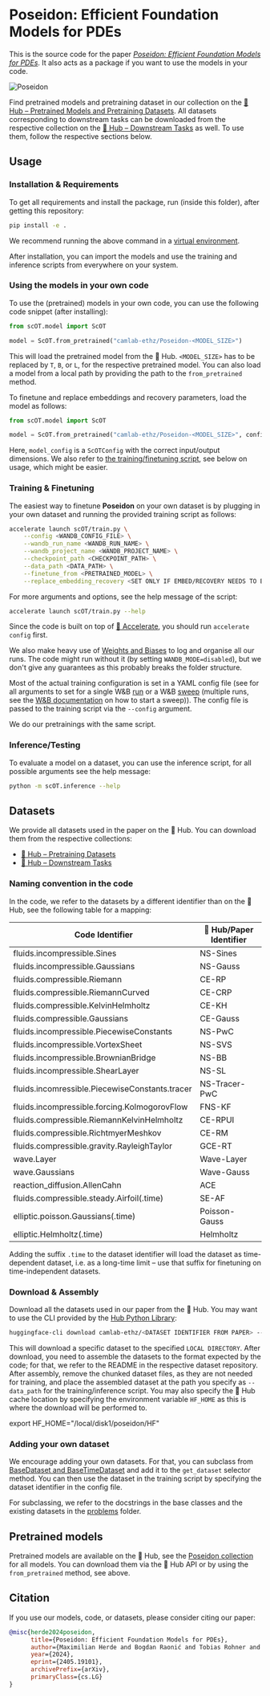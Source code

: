 # Poseidon: Efficient Foundation Models for PDEs

This is the source code for the paper [*Poseidon: Efficient Foundation Models for PDEs*](https://arxiv.org/abs/2405.19101). It also acts as a package if you want to use the models in your code.

![Poseidon](assets/fig1.png)

Find pretrained models and pretraining dataset in our collection on the [🤗 Hub – Pretrained Models and Pretraining Datasets](https://huggingface.co/collections/camlab-ethz/poseidon-664fa125729c53d8607e209a). All datasets corresponding to downstream tasks can be downloaded from the respective collection on the [🤗 Hub – Downstream Tasks](https://huggingface.co/collections/camlab-ethz/poseidon-downstream-tasks-664fa237cd6b0c097971ef14) as well. To use them, follow the respective sections below.

## Usage

### Installation & Requirements

To get all requirements and install the package, run (inside this folder), after getting this repository:

```bash
pip install -e .
```

We recommend running the above command in a [virtual environment](https://docs.python.org/3/library/venv.html).

After installation, you can import the models and use the training and inference scripts from everywhere on your system.

### Using the models in your own code

To use the (pretrained) models in your own code, you can use the following code snippet (after installing):

```python
from scOT.model import ScOT

model = ScOT.from_pretrained("camlab-ethz/Poseidon-<MODEL_SIZE>")
```

This will load the pretrained model from the 🤗 Hub. `<MODEL_SIZE>` has to be replaced by `T`, `B`, or `L`, for the respective pretrained model. You can also load a model from a local path by providing the path to the `from_pretrained` method.

To finetune and replace embeddings and recovery parameters, load the model as follows:

```python
from scOT.model import ScOT

model = ScOT.from_pretrained("camlab-ethz/Poseidon-<MODEL_SIZE>", config=model_config, ignore_mismatched_sizes=True)
```

Here, `model_config` is a `ScOTConfig` with the correct input/output dimensions. We also refer to [the training/finetuning script](scOT/train.py), see below on usage, which might be easier.

### Training & Finetuning

The easiest way to finetune **Poseidon** on your own dataset is by plugging in your own dataset and running the provided training script as follows:

```bash
accelerate launch scOT/train.py \
    --config <WANDB_CONFIG_FILE> \
    --wandb_run_name <WANDB_RUN_NAME> \
    --wandb_project_name <WANDB_PROJECT_NAME> \
    --checkpoint_path <CHECKPOINT_PATH> \
    --data_path <DATA_PATH> \
    --finetune_from <PRETRAINED_MODEL> \
    --replace_embedding_recovery <SET ONLY IF EMBED/RECOVERY NEEDS TO BE REPLACED>
```

For more arguments and options, see the help message of the script:
    
```bash
accelerate launch scOT/train.py --help
```

Since the code is built on top of [🤗 Accelerate](https://huggingface.co/docs/accelerate/en/index), you should run `accelerate config` first.

We also make heavy use of [Weights and Biases](wandb.com) to log and organise all our runs. The code might run without it (by setting `WANDB_MODE=disabled`), but we don't give any guarantees as this probably breaks the folder structure.

Most of the actual training configuration is set in a YAML config file (see for all arguments to set for a single W&B [run](configs/run.yaml) or a W&B [sweep](configs/sweep.yaml) (multiple runs, see the [W&B documentation](https://docs.wandb.ai/guides/sweeps) on how to start a sweep)). The config file is passed to the training script via the `--config` argument.

We do our pretrainings with the same script.

### Inference/Testing

To evaluate a model on a dataset, you can use the inference script, for all possible arguments see the help message:

```bash
python -m scOT.inference --help
```

## Datasets

We provide all datasets used in the paper on the 🤗 Hub. You can download them from the respective collections: 
- [🤗 Hub – Pretraining Datasets](https://huggingface.co/collections/camlab-ethz/poseidon-664fa125729c53d8607e209a)
- [🤗 Hub – Downstream Tasks](https://huggingface.co/collections/camlab-ethz/poseidon-downstream-tasks-664fa237cd6b0c097971ef14)

### Naming convention in the code

In the code, we refer to the datasets by a different identifier than on the 🤗 Hub, see the following table for a mapping:

| Code Identifier | 🤗 Hub/Paper Identifier |
| ----------------|------------------------- |
|fluids.incompressible.Sines| NS-Sines|
|fluids.incompressible.Gaussians| NS-Gauss|
|fluids.compressible.Riemann|CE-RP|
|fluids.compressible.RiemannCurved|CE-CRP|
|fluids.compressible.KelvinHelmholtz|CE-KH|
|fluids.compressible.Gaussians|CE-Gauss|
|fluids.incompressible.PiecewiseConstants|NS-PwC|
|fluids.incompressible.VortexSheet|NS-SVS|
|fluids.incompressible.BrownianBridge|NS-BB|
|fluids.incompressible.ShearLayer|NS-SL|
|fluids.incomressible.PiecewiseConstants.tracer|NS-Tracer-PwC|
|fluids.incompressible.forcing.KolmogorovFlow|FNS-KF|
|fluids.compressible.RiemannKelvinHelmholtz|CE-RPUI|
|fluids.compressible.RichtmyerMeshkov|CE-RM|
|fluids.compressible.gravity.RayleighTaylor|GCE-RT|
|wave.Layer|Wave-Layer|
|wave.Gaussians|Wave-Gauss|
|reaction_diffusion.AllenCahn|ACE|
|fluids.compressible.steady.Airfoil(.time)|SE-AF|
|elliptic.poisson.Gaussians(.time)|Poisson-Gauss|
|elliptic.Helmholtz(.time)|Helmholtz|

Adding the suffix `.time` to the dataset identifier will load the dataset as time-dependent dataset, i.e. as a long-time limit – use that suffix for finetuning on time-independent datasets.

### Download & Assembly

Download all the datasets used in our paper from the 🤗 Hub. You may want to use the CLI provided by the [Hub Python Library](https://huggingface.co/docs/huggingface_hub/en/guides/cli#huggingface-cli-download):
    
```bash 
huggingface-cli download camlab-ethz/<DATASET IDENTIFIER FROM PAPER> --repo-type dataset --local-dir <LOCAL DIRECTORY>
```

This will download a specific dataset to the specified `LOCAL DIRECTORY`. After download, you need to assemble the datasets to the format expected by the code; for that, we refer to the README in the respective dataset repository. After assembly, remove the chunked dataset files, as they are not needed for training, and place the assembled dataset at the path you specify as `--data_path` for the training/inference script. You may also specify the 🤗 Hub cache location by specifying the environment variable `HF_HOME` as this is where the download will be performed to.

export HF_HOME="/local/disk1/poseidon/HF"

### Adding your own dataset

We encourage adding your own datasets. For that, you can subclass from [BaseDataset and BaseTimeDataset](scOT/problems/base.py) and add it to the `get_dataset` selector method. You can then use the dataset in the training script by specifying the dataset identifier in the config file.

For subclassing, we refer to the docstrings in the base classes and the existing datasets in the [problems](scOT/problems) folder.

## Pretrained models

Pretrained models are available on the 🤗 Hub, see the [Poseidon collection](https://huggingface.co/collections/camlab-ethz/poseidon-664fa125729c53d8607e209a) for all models. You can download them via the 🤗 Hub API or by using the `from_pretrained` method, see above.

## Citation

If you use our models, code, or datasets, please consider citing our paper:

```bibtex
@misc{herde2024poseidon,
      title={Poseidon: Efficient Foundation Models for PDEs}, 
      author={Maximilian Herde and Bogdan Raonić and Tobias Rohner and Roger Käppeli and Roberto Molinaro and Emmanuel de Bézenac and Siddhartha Mishra},
      year={2024},
      eprint={2405.19101},
      archivePrefix={arXiv},
      primaryClass={cs.LG}
}
```
